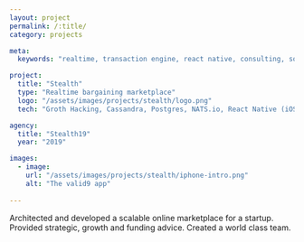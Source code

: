 ```yaml
---
layout: project
permalink: /:title/
category: projects

meta:
  keywords: "realtime, transaction engine, react native, consulting, software development, san francisco"

project:
  title: "Stealth"
  type: "Realtime bargaining marketplace"
  logo: "/assets/images/projects/stealth/logo.png"
  tech: "Groth Hacking, Cassandra, Postgres, NATS.io, React Native (iOS & Android), Javascript, React, Gatsby JS, WebSockets (uWebsockets.js)"

agency:
  title: "Stealth19"
  year: "2019"

images:
  - image:
    url: "/assets/images/projects/stealth/iphone-intro.png"
    alt: "The valid9 app"
    
---
```

<p>Architected and developed a scalable online marketplace for a startup. Provided strategic, growth and funding advice. Created a world class team.</p>
